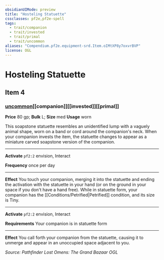 ```yaml
---
obsidianUIMode: preview
title: "Hosteling Statuette"
cssclasses: pf2e,pf2e-spell
tags:
  - trait/companion
  - trait/invested
  - trait/primal
  - trait/uncommon
aliases: "Compendium.pf2e.equipment-srd.Item.oIMtXP8y7oxvrBVP"
license: OGL
---
```

# Hosteling Statuette
## Item 4
### [uncommon](uncommon "Uncommon Rarity Trait")[[companion]][[invested]][[primal]]


**Price** 80 gp; 
**Bulk** L; **Size** med
**Usage** worn

This soapstone statuette resembles an unidentified lump with a vaguely animal shape, worn on a band or cord around the companion's neck. When your companion invests the item, the statuette changes to appear as a miniature carved soapstone version of the companion.

* * *

**Activate** `pf2:2` envision, Interact

**Frequency** once per day

* * *

**Effect** You touch your companion, merging it into the statuette and ending the activation with the statuette in your hand (or on the ground in your space if you don't have a hand free). While in statuette form, your companion has the [[Conditions/Petrified|Petrified]] condition, and its size is Tiny.

* * *

**Activate** `pf2:2` envision, Interact

**Requirements** Your companion is in statuette form

* * *

**Effect** You call forth your companion from the statuette, causing it to unmerge and appear in an unoccupied space adjacent to you.

*Source: Pathfinder Lost Omens: The Grand Bazaar*
*OGL*